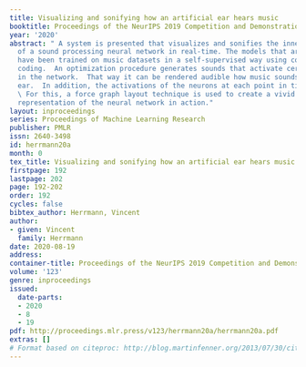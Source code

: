```yaml
---
title: Visualizing and sonifying how an artificial ear hears music
booktitle: Proceedings of the NeurIPS 2019 Competition and Demonstration Track
year: '2020'
abstract: " A system is presented that visualizes and sonifies the inner workings
  of a sound processing neural network in real-time. The models that are employed
  have been trained on music datasets in a self-supervised way using contrastive predictive
  coding.  An optimization procedure generates sounds that activate certain regions
  in the network.  That way it can be rendered audible how music sounds to this artificial
  ear.  In addition, the activations of the neurons at each point in time are visualized.
  \ For this, a force graph layout technique is used to create a vivid and dynamic
  representation of the neural network in action."
layout: inproceedings
series: Proceedings of Machine Learning Research
publisher: PMLR
issn: 2640-3498
id: herrmann20a
month: 0
tex_title: Visualizing and sonifying how an artificial ear hears music
firstpage: 192
lastpage: 202
page: 192-202
order: 192
cycles: false
bibtex_author: Herrmann, Vincent
author:
- given: Vincent
  family: Herrmann
date: 2020-08-19
address: 
container-title: Proceedings of the NeurIPS 2019 Competition and Demonstration Track
volume: '123'
genre: inproceedings
issued:
  date-parts:
  - 2020
  - 8
  - 19
pdf: http://proceedings.mlr.press/v123/herrmann20a/herrmann20a.pdf
extras: []
# Format based on citeproc: http://blog.martinfenner.org/2013/07/30/citeproc-yaml-for-bibliographies/
---
```

